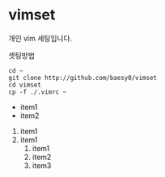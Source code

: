 # vimset
개인 vim 세팅입니다.

셋팅방법
```
cd ~
git clone http://github.com/baesy0/vimset
cd vimset
cp -f ./.vimrc ~
```

* item1
* item2

1. item1
1. item1
	1. item1
	1. item2
	1. item3

